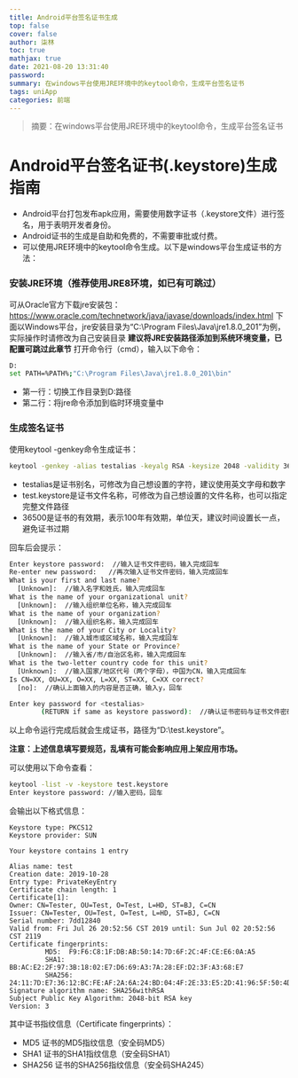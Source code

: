 ```yaml
---
title: Android平台签名证书生成
top: false
cover: false
author: 柒林
toc: true
mathjax: true
date: 2021-08-20 13:31:40
password:
summary: 在windows平台使用JRE环境中的keytool命令，生成平台签名证书
tags: uniApp
categories: 前端
---
```


> 摘要：在windows平台使用JRE环境中的keytool命令，生成平台签名证书
<!--more-->
# Android平台签名证书(.keystore)生成指南

* Android平台打包发布apk应用，需要使用数字证书（.keystore文件）进行签名，用于表明开发者身份。
* Android证书的生成是自助和免费的，不需要审批或付费。
* 可以使用JRE环境中的keytool命令生成。以下是windows平台生成证书的方法：

### 安装JRE环境（推荐使用JRE8环境，如已有可跳过）

可从Oracle官方下载jre安装包：https://www.oracle.com/technetwork/java/javase/downloads/index.html
下面以Windows平台，jre安装目录为“C:\Program Files\Java\jre1.8.0_201”为例，实际操作时请修改为自己安装目录
**建议将JRE安装路径添加到系统环境变量，已配置可跳过此章节**
打开命令行（cmd），输入以下命令：

~~~bash
D:
set PATH=%PATH%;"C:\Program Files\Java\jre1.8.0_201\bin"
~~~

* 第一行：切换工作目录到D:路径
* 第二行：将jre命令添加到临时环境变量中

### 生成签名证书

使用keytool -genkey命令生成证书：

```bash
keytool -genkey -alias testalias -keyalg RSA -keysize 2048 -validity 36500 -keystore test.keystore
```

* testalias是证书别名，可修改为自己想设置的字符，建议使用英文字母和数字
* test.keystore是证书文件名称，可修改为自己想设置的文件名称，也可以指定完整文件路径
* 36500是证书的有效期，表示100年有效期，单位天，建议时间设置长一点，避免证书过期

回车后会提示：

```bash
Enter keystore password:  //输入证书文件密码，输入完成回车  
Re-enter new password:   //再次输入证书文件密码，输入完成回车  
What is your first and last name?  
  [Unknown]:  //输入名字和姓氏，输入完成回车  
What is the name of your organizational unit?  
  [Unknown]:  //输入组织单位名称，输入完成回车  
What is the name of your organization?  
  [Unknown]:  //输入组织名称，输入完成回车  
What is the name of your City or Locality?  
  [Unknown]:  //输入城市或区域名称，输入完成回车  
What is the name of your State or Province?  
  [Unknown]:  //输入省/市/自治区名称，输入完成回车  
What is the two-letter country code for this unit?  
  [Unknown]:  //输入国家/地区代号（两个字母），中国为CN，输入完成回车  
Is CN=XX, OU=XX, O=XX, L=XX, ST=XX, C=XX correct?  
  [no]:  //确认上面输入的内容是否正确，输入y，回车  

Enter key password for <testalias>  
        (RETURN if same as keystore password):  //确认证书密码与证书文件密码一样（HBuilder|HBuilderX要求这两个密码一致），直接回车就可以
```

以上命令运行完成后就会生成证书，路径为“D:\test.keystore”。

**注意：上述信息填写要规范，乱填有可能会影响应用上架应用市场。**

可以使用以下命令查看：

```bash
keytool -list -v -keystore test.keystore  
Enter keystore password: //输入密码，回车
```

会输出以下格式信息：

```apl
Keystore type: PKCS12    
Keystore provider: SUN    

Your keystore contains 1 entry    

Alias name: test    
Creation date: 2019-10-28    
Entry type: PrivateKeyEntry    
Certificate chain length: 1    
Certificate[1]:    
Owner: CN=Tester, OU=Test, O=Test, L=HD, ST=BJ, C=CN    
Issuer: CN=Tester, OU=Test, O=Test, L=HD, ST=BJ, C=CN    
Serial number: 7dd12840    
Valid from: Fri Jul 26 20:52:56 CST 2019 until: Sun Jul 02 20:52:56 CST 2119    
Certificate fingerprints:    
         MD5:  F9:F6:C8:1F:DB:AB:50:14:7D:6F:2C:4F:CE:E6:0A:A5    
         SHA1: BB:AC:E2:2F:97:3B:18:02:E7:D6:69:A3:7A:28:EF:D2:3F:A3:68:E7    
         SHA256: 24:11:7D:E7:36:12:BC:FE:AF:2A:6A:24:BD:04:4F:2E:33:E5:2D:41:96:5F:50:4D:74:17:7F:4F:E2:55:EB:26    
Signature algorithm name: SHA256withRSA    
Subject Public Key Algorithm: 2048-bit RSA key    
Version: 3
```

其中证书指纹信息（Certificate fingerprints）：

* MD5
  证书的MD5指纹信息（安全码MD5）
* SHA1
  证书的SHA1指纹信息（安全码SHA1）
* SHA256
  证书的SHA256指纹信息（安全码SHA245）

